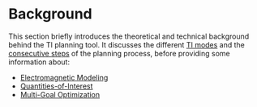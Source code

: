 # Background

This section briefly introduces the theoretical and technical background behind the TI planning tool. It discusses the different [TI modes](/docs/background/modes) and the [consecutive steps](/docs/background/modeling_steps) of the planning process, before providing some information about:
* [Electromagnetic Modeling](/docs/background/electromagnetic_modeling.md)
* [Quantities-of-Interest](/docs/background/electromagnetic_modeling/quantities_of_interest.md)
* [Multi-Goal Optimization](/docs/background/multi_goal_optimization.md)

